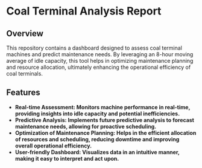 # Coal Terminal Analysis Report
## Overview
This repository contains a dashboard designed to assess coal terminal machines and predict maintenance needs. By leveraging an 8-hour moving average of idle capacity, this tool helps in optimizing maintenance planning and resource allocation, ultimately enhancing the operational efficiency of coal terminals.

## Features
- **Real-time Assessment: Monitors machine performance in real-time, providing insights into idle capacity and potential inefficiencies.**
- **Predictive Analysis: Implements future predictive analysis to forecast maintenance needs, allowing for proactive scheduling.**
- **Optimization of Maintenance Planning: Helps in the efficient allocation of resources and scheduling, reducing downtime and improving overall operational efficiency.**
- **User-friendly Dashboard: Visualizes data in an intuitive manner, making it easy to interpret and act upon.**
